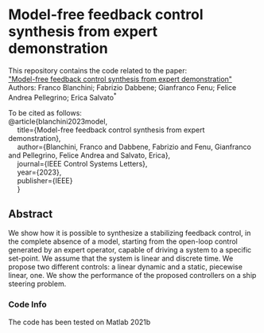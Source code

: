 # Model-free feedback control synthesis from expert demonstration

This repository contains the code related to the paper:  
["Model-free feedback control synthesis from expert demonstration"](https://ieeexplore.ieee.org/abstract/document/10057485)
Authors: Franco Blanchini; Fabrizio Dabbene; Gianfranco Fenu; Felice Andrea Pellegrino; Erica Salvato<sup>*</sup>


To be cited as follows:  
@article{blanchini2023model,  
&emsp; title={Model-free feedback control synthesis from expert demonstration},  
&emsp; author={Blanchini, Franco and Dabbene, Fabrizio and Fenu, Gianfranco and Pellegrino, Felice Andrea and Salvato, Erica},  
&emsp; journal={IEEE Control Systems Letters},  
&emsp; year={2023},  
&emsp; publisher={IEEE}  
&emsp; }

## Abstract
We show how it is possible to synthesize a stabilizing feedback control, in the complete absence of a model, starting from the open-loop control generated
by an expert operator, capable of driving a system to a specific set-point. We assume that the system is linear and discrete time. We propose two different controls: a linear dynamic and a static, piecewise linear, one. We show the performance of the proposed controllers on a ship steering problem.


### Code Info
The code has been tested on Matlab 2021b
